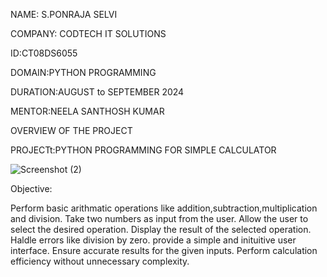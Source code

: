 NAME: S.PONRAJA SELVI

COMPANY: CODTECH IT SOLUTIONS

ID:CT08DS6055

DOMAIN:PYTHON PROGRAMMING

DURATION:AUGUST to SEPTEMBER 2024

MENTOR:NEELA SANTHOSH KUMAR




OVERVIEW OF THE PROJECT

PROJECTt:PYTHON PROGRAMMING FOR SIMPLE CALCULATOR

![Screenshot (2)](https://github.com/user-attachments/assets/eac9eea6-f645-4bef-b357-82cc907d7bfd)

Objective:
 
 Perform basic arithmatic operations like addition,subtraction,multiplication and division.
 Take two numbers as input  from the user.
 Allow the user to select the desired operation.
 Display the result of the selected operation.
 Haldle errors like division by zero.
 provide a simple and inituitive user interface.
 Ensure accurate results for the given inputs.
 Perform calculation efficiency without unnecessary complexity.





   

